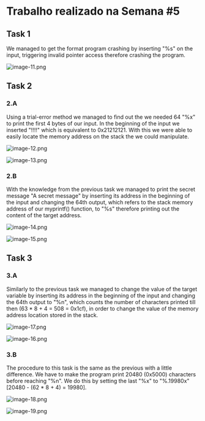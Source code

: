 # Trabalho realizado na Semana #5

## Task 1
We managed to get the format program crashing by inserting "%s" on the input, triggering invalid pointer access therefore crashing the program.

![image-11.png](./image-11.png)

## Task 2

### 2.A
Using a trial-error method we managed to find out the we needed 64 "%x" to print the first 4 bytes of our input.
In the beginning of the input we inserted "!!!!" which is equivalent to 0x21212121. With this we were able to easily locate the memory address on the stack the we could manipulate.

![image-12.png](./image-12.png)

![image-13.png](./image-13.png)

### 2.B
With the knowledge from the previous task we managed to print the secret message "A secret message" by inserting its address in the beginning of the input and changing the 64th output, which refers to the stack memory address of our myprintf() function, to "%s" therefore printing out the content of the target address.

![image-14.png](./image-14.png)

![image-15.png](./image-15.png)

## Task 3

### 3.A
Similarly to the previous task we managed to change the value of the target variable by inserting its address in the beginning of the input and changing the 64th output to "%n", which counts the number of characters printed till then (63 * 8 + 4 = 508 = 0x1cf), in order to change the value of the memory address location stored in the stack.

![image-17.png](./image-17.png)

![image-16.png](./image-16.png)

### 3.B
The procedure to this task is the same as the previous with a little difference. We have to make the program print 20480 (0x5000) characters before reaching "%n".
We do this by setting the last "%x" to "%.19980x" [20480 - (62 * 8 + 4) = 19980].

![image-18.png](./image-18.png)

![image-19.png](./image-19.png)
